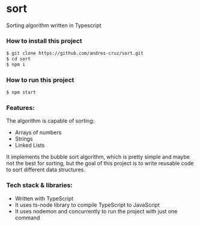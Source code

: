 # sort

Sorting algorithm written in Typescript

### How to install this project

```sh
$ git clone https://github.com/andres-cruz/sort.git
$ cd sort
$ npm i
```

### How to run this project

```sh
$ npm start
```

### Features:

The algorithm is capable of sorting:

- Arrays of numbers
- Strings
- Linked Lists

It implements the bubble sort algorithm, which is pretty simple and maybe not the best for sorting, but the goal of this project is to write reusable code to sort different data structures.

### Tech stack & libraries:

- Written with TypeScript
- It uses ts-node library to compile TypeScript to JavaScript
- It uses nodemon and concurrently to run the project with just one command
